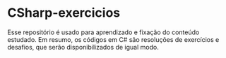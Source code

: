 # CSharp-exercicios
Esse repositório é usado para aprendizado e fixação do conteúdo estudado. Em resumo, os códigos em C# são resoluções de exercícios e desafios, que serão disponibilizados de igual modo. 
